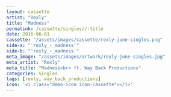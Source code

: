 ```yaml
---
layout: cassette
artist: "Rexly"
title: "Madness"
permalink: /cassette/singles//:title
date: 2016-06-01
cassette: "/assets/images/cassette/rexly-june-singles.png"
side-a: "'rexly_-_madness'"
side-b: "'rexly_-_madness'"
meta_image: "/assets/images/artwork/rexly-june-singles.jpg"
meta_artist: "Rexly"
meta_title: "Madness<br> ft. Way Back Productions"
categories: Singles
tags: [rexly, way_back_productions]
icon: '<i class="demo-icon icon-cassette"></i>'
---
```

